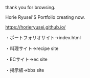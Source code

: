 thank you for browsing.

Horie Ryusei'S Portfolio creating now.

https://horieryusei.github.io/

・ポートフォリオサイト→index.html

・料理サイト→recipe site

・ECサイト→ec site

・掲示板→bbs site

